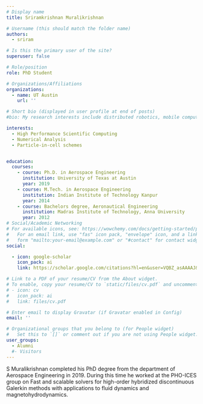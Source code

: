 ```yaml
---
# Display name
title: Sriramkrishnan Muralikrishnan

# Username (this should match the folder name)
authors:
  - sriram

# Is this the primary user of the site?
superuser: false

# Role/position
role: PhD Student

# Organizations/Affiliations
organizations:
  - name: UT Austin
    url: ''

# Short bio (displayed in user profile at end of posts)
#bio: My research interests include distributed robotics, mobile computing and programmable matter.

interests:
  - High Performance Scientific Computing 
  - Numerical Analysis
  - Particle-in-cell schemes


education:
  courses:
    - course: Ph.D. in Aerospace Engineering
      institution: University of Texas at Austin
      year: 2019
    - course: M.Tech. in Aerospace Engineering
      institution: Indian Institute of Technology Kanpur
      year: 2014
    - course: Bachelors degree, Aeronautical Engineering
      institution: Madras Institute of Technology, Anna University
      year: 2012
# Social/Academic Networking
# For available icons, see: https://wowchemy.com/docs/getting-started/page-builder/#icons
#   For an email link, use "fas" icon pack, "envelope" icon, and a link in the
#   form "mailto:your-email@example.com" or "#contact" for contact widget.
social:

  - icon: google-scholar
    icon_pack: ai
    link: https://scholar.google.com/citations?hl=en&user=VQBZ_asAAAAJ&view_op=list_works&sortby=pubdate

# Link to a PDF of your resume/CV from the About widget.
# To enable, copy your resume/CV to `static/files/cv.pdf` and uncomment the lines below.
# - icon: cv
#   icon_pack: ai
#   link: files/cv.pdf

# Enter email to display Gravatar (if Gravatar enabled in Config)
email: ''

# Organizational groups that you belong to (for People widget)
#   Set this to `[]` or comment out if you are not using People widget.
user_groups:
  - Alumni
  #- Visitors
---
```


S Muralikrishnan completed his PhD degree from the department of Aerospace Engineering in 2019. During this time he worked at the PHO-ICES group on Fast and scalable solvers for high-order hybridized discontinuous Galerkin methods with applications to fluid dynamics and magnetohydrodynamics.
